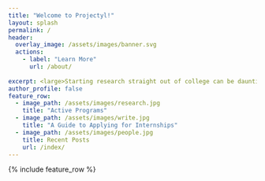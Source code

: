 ```yaml
---
title: "Welcome to Projectyl!"
layout: splash
permalink: /
header:
  overlay_image: /assets/images/banner.svg
  actions:
    - label: "Learn More"
      url: /about/
  
excerpt: <large>Starting research straight out of college can be daunting - we are here to make it easier.</large>
author_profile: false
feature_row:
  - image_path: /assets/images/research.jpg
    title: "Active Programs"
  - image_path: /assets/images/write.jpg
    title: "A Guide to Applying for Internships"
  - image_path: /assets/images/people.jpg
    title: Recent Posts
    url: /index/
---
```


{% include feature_row %}

